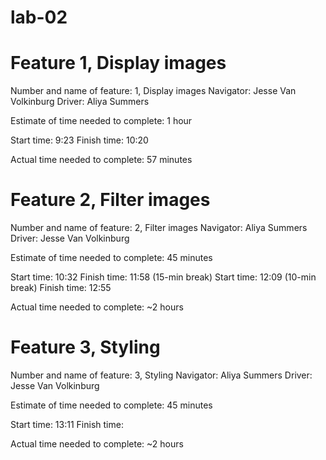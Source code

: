 # lab-02


# Feature 1, Display images
Number and name of feature: 1, Display images
Navigator: Jesse Van Volkinburg
Driver: Aliya Summers

Estimate of time needed to complete: 1 hour 

Start time: 9:23
Finish time: 10:20

Actual time needed to complete: 57 minutes



# Feature 2, Filter images
Number and name of feature: 2, Filter images
Navigator: Aliya Summers
Driver: Jesse Van Volkinburg

Estimate of time needed to complete: 45 minutes

Start time: 10:32
Finish time: 11:58 (15-min break)
Start time:  12:09 (10-min break)
Finish time: 12:55

Actual time needed to complete: ~2 hours


# Feature 3, Styling
Number and name of feature: 3, Styling
Navigator: Aliya Summers
Driver: Jesse Van Volkinburg

Estimate of time needed to complete: 45 minutes

Start time: 13:11
Finish time: 

Actual time needed to complete: ~2 hours
